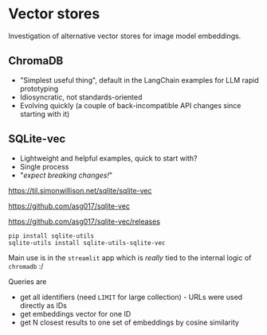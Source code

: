 # Vector stores

Investigation of alternative vector stores for image model embeddings.

## ChromaDB

* "Simplest useful thing", default in the LangChain examples for LLM rapid prototyping
* Idiosyncratic, not standards-oriented
* Evolving quickly (a couple of back-incompatible API changes since starting with it)

## SQLite-vec

* Lightweight and helpful examples, quick to start with?
* Single process
* "_expect breaking changes!_"

https://til.simonwillison.net/sqlite/sqlite-vec

https://github.com/asg017/sqlite-vec

https://github.com/asg017/sqlite-vec/releases

```
pip install sqlite-utils
sqlite-utils install sqlite-utils-sqlite-vec
```

Main use is in the `streamlit` app which is _really_ tied to the internal logic of `chromadb` :/

Queries are

* get all identifiers (need `LIMIT` for large collection) - URLs were used directly as IDs
* get embeddings vector for one ID
* get N closest results to one set of embeddings by cosine similarity




